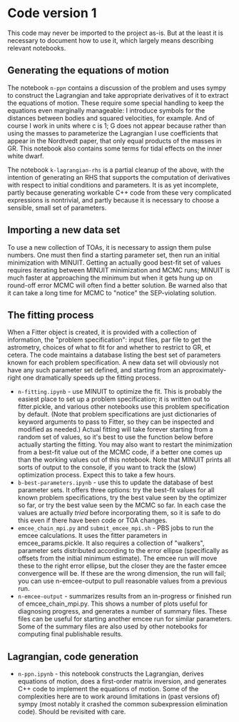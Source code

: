 # Code version 1

This code may never be imported to the project as-is. But at the least it is necessary to document how to use it, which largely means describing relevant notebooks.

## Generating the equations of motion

The notebook `n-ppn` contains a discussion of the problem and uses sympy to construct the Lagrangian and take appropriate derivatives of it to extract the equations of motion. These require some special handling to keep the equations even marginally manageable: I introduce symbols for the distances between bodies and squared velocities, for example. And of course I work in units where c is 1; G does not appear because rather than using the masses to parameterize the Lagrangian I use coefficients that appear in the Nordtvedt paper, that only equal products of the masses in GR. This notebook also contains some terms for tidal effects on the inner white dwarf.

The notebook `k-lagrangian-rhs` is a partial cleanup of the above, with the intention of generating an RHS that supports the computation of derivatives with respect to initial conditions and parameters. It is as yet incomplete, partly because generating workable C++ code from these very complicated expressions is nontrivial, and partly because it is necessary to choose a sensible, small set of parameters.

## Importing a new data set

To use a new collection of TOAs, it is necessary to assign them pulse numbers. One must then find a starting parameter set, then run an initial minimization with MINUIT. Getting an actually good best-fit set of values requires iterating between MINUIT minimization and MCMC runs; MINUIT is much faster at approaching the minimum but when it gets hung up on round-off error MCMC will often find a better solution. Be warned also that it can take a long time for MCMC to "notice" the SEP-violating solution.

## The fitting process

When a Fitter object is created, it is provided with a collection of information, the "problem specification": input files, par file to get the astrometry, choices of what to fit for and whether to restrict to GR, et cetera. The code maintains a database listing the best set of parameters known for each problem specification. A new data set will obviously not have any such parameter set defined, and starting from an approximately-right one dramatically speeds up the fitting process.

* `n-fitting.ipynb` - use MINUIT to optimize the fit. This is probably the easiest place to set up a problem specification; it is written out to fitter.pickle, and various other notebooks use this problem specification by default. (Note that problem specifications are just dictionaries of keyword arguments to pass to Fitter, so they can be inspected and modified as needed.) Actual fitting will take forever starting from a random set of values, so it's best to use the function below before actually starting the fitting. You may also want to restart the minimization from a best-fit value out of the MCMC code, if a better one comes up than the working values out of this notebook. Note that MINUIT prints all sorts of output to the console, if you want to track the (slow) optimization process. Expect this to take a few hours.
* `b-best-parameters.ipynb` - use this to update the database of best parameter sets. It offers three options: try the best-fit values for all known problem specifications, try the best value seen by the optimizer so far, or try the best value seen by the MCMC so far. In each case the values are actually *tried* before incorporating them, so it is safe to do this even if there have been code or TOA changes.
* `emcee_chain_mpi.py` and `submit_emcee_mpi.sh` - PBS jobs to run the emcee calculations. It uses the fitter parameters in emcee_params.pickle. It also requires a collection of "walkers", parameter sets distributed according to the error ellipse (specifically as offsets from the initial minimum estimate). The emcee run will move these to the right error ellipse, but the closer they are the faster emcee convergence will be. If these are the wrong dimension, the run will fail; you can use n-emcee-output to pull reasonable values from a previous run.
* `n-emcee-output` - summarizes results from an in-progress or finished run of emcee_chain_mpi.py. This shows a number of plots useful for diagnosing progress, and generates a number of summary files. These files can be useful for starting another emcee run for similar parameters. Some of the summary files are also used by other notebooks for computing final publishable results.

## Lagrangian, code generation

* `n-ppn.ipynb` - this notebook constructs the Lagrangian, derives equations of motion, does a first-order matrix inversion, and generates C++ code to implement the equations of motion. Some of the complexities here are to work around limitations in (past versions of) sympy (most notably it crashed the common subexpression elimination code). Should be revisited with care.
